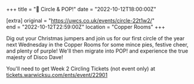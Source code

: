 +++
title = "🎉 Circle & POP!"
date = "2022-10-12T18:00:00Z"

[extra]
original = "https://uwcs.co.uk/events/circle-22t1w2/"    
end = "2022-10-12T22:59:00Z"
location = "Copper Rooms"
+++

Dig out your Christmas jumpers and join us for our first circle of the year next Wednesday in the Copper Rooms for some mince pies, festive cheer, and plenty of purple! We'll then migrate into POP! and experience the true majesty of Disco Dave!

You'll need to get Week 2 Circling Tickets (not event only) at [tickets.warwicksu.com/ents/event/22901](https://tickets.warwicksu.com/ents/event/22901/)
